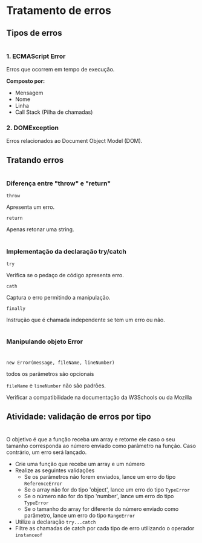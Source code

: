 # Tratamento de erros

## **Tipos de erros**
#
### **1. ECMAScript Error**

Erros que ocorrem em tempo de execução.

**Composto por:**
- Mensagem
- Nome
- Linha
- Call Stack (Pilha de chamadas)

### **2. DOMException**

Erros relacionados ao Document Object Model (DOM).


## **Tratando erros**
#

### **Diferença entre "throw" e "return"**

`throw`

Apresenta um erro.

`return`

Apenas retonar uma string.

#
### **Implementação da declaração try/catch**

`try`

Verifica se o pedaço de código apresenta erro.

`cath`

Captura o erro permitindo a manipulação.

`finally`

Instrução que é chamada independente se tem um erro ou não.

#
### **Manipulando objeto Error**
#

`new Error(message, fileName, lineNumber)`

todos os parâmetros são opcionais

`fileName` e `lineNumber` não são padrões. 

Verificar a compatibilidade na documentação da W3Schools ou da Mozilla

## Atividade: validação de erros por tipo
#

O objetivo é que a função receba um array e retorne ele caso o seu tamanho corresponda ao número enviado como parâmetro na função. Caso contrário, um erro será lançado.

- Crie uma função que recebe um array e um número
- Realize as seguintes validações
    - Se os parâmetros não forem enviados, lance um erro do tipo `ReferenceError`
    - Se o array não for do tipo 'object', lance um erro do tipo `TypeError`
    - Se o número não for do tipo 'number', lance um erro do tipo `TypeError`
    - Se o tamanho do array for diferente do número enviado como parâmetro, lance um erro do tipo `RangeError`
- Utilize a declaração `try...catch`
- Filtre as chamadas de catch por cada tipo de erro utilizando o operador `instanceof`

